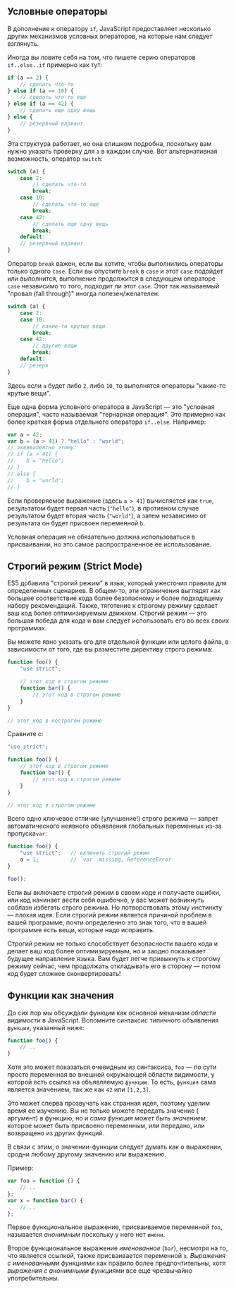 ## Условные операторы

В дополнение к оператору `if`, JavaScript предоставляет несколько других механизмов условных операторов, на которые нам
следует взглянуть.

Иногда вы ловите себя на том, что пишете серию операторов `if..else..if` примерно как тут:

```js
if (a == 2) {
    // сделать что-то
} else if (a == 10) {
    // сделать что-то еще
} else if (a == 42) {
    // сделать еще одну вещь
} else {
    // резервный вариант
}
```

Эта структура работает, но она слишком подробна, поскольку вам нужно указать проверку для `a` в каждом случае. Вот
альтернативная возможность, оператор `switch`:

```js
switch (a) {
    case 2:
        // сделать что-то
        break;
    case 10:
        // сделать что-то еще
        break;
    case 42:
        // сделать еще одну вещь
        break;
    default:
    // резервный вариант
}
```

Оператор `break` важен, если вы хотите, чтобы выполнились операторы только одного `case`. Если вы опустите `break`
в `case` и этот `case` подойдет или выполнится, выполнение продолжится в следующем операторе `case` независимо то того,
подходит ли этот `case`. Этот так называемый "провал (fall through)" иногда полезен/желателен:

```js
switch (a) {
    case 2:
    case 10:
        // какие-то крутые вещи
        break;
    case 42:
        // другие вещи
        break;
    default:
    // резерв
}
```

Здесь если `a` будет либо `2`, либо `10`, то выполнятся операторы "какие-то крутые вещи".

Еще одна форма условного оператора в JavaScript — это "условная операция", часто называемая "тернарная операция". Это
примерно как более краткая форма отдельного оператора `if..else`. Например:

```js
var a = 42;
var b = (a > 41) ? "hello" : "world";
// эквивалентно этому:
// if (a > 41) {
//    b = "hello";
// }
// else {
//    b = "world";
// }
```

Если проверяемое выражение (здесь `a > 41`) вычисляется как `true`, результатом будет первая часть (`"hello"`), в
противном случае результатом будет вторая часть (`"world"`), а затем независимо от результата он будет присвоен
переменной `b`.

Условная операция не обязательно должна использоваться в присваивании, но это самое распространенное ее использование.

## Строгий режим (Strict Mode)

ES5 добавила "строгий режим" в язык, который ужесточил правила для определенных сценариев. В общем-то, эти ограничения
выглядят как большее соответствие кода более безопасному и более подходящему набору рекомендаций. Также, тяготение к
строгому режиму сделает ваш код более оптимизируемым движком. Строгий режим — это большая победа для кода и вам следует
использовать его во всех своих программах.

Вы можете явно указать его для отдельной функции или целого файла, в зависимости от того, где вы разместите директиву
строго режима:

```js
function foo() {
    "use strict";

    // этот код в строгом режиме
    function bar() {
        // этот код в строгом режиме
    }
}

// этот код в нестрогом режиме
```

Сравните с:

```js
"use strict";

function foo() {
    // этот код в строгом режиме
    function bar() {
        // этот код в строгом режиме
    }
}

// этот код в строгом режиме
```

Всего одно ключевое отличие (улучшение!) строго режима — запрет автоматического неявного объявления глобальных
переменных из-за пропуска`var`:

```js
function foo() {
    "use strict";	// включить строгий режим
    a = 1;			// `var` missing, ReferenceError
}

foo();
```

Если вы включаете строгий режим в своем коде и получаете ошибки, или код начинает вести себя ошибочно, у вас может
возникнуть соблазн избегать строго режима. Но потворствовать этому инстинкту — плохая идея. Если строгий режим является
причиной проблем в вашей программе, почти определенно это знак того, что в вашей программе есть вещи, которые надо
исправить.

Строгий режим не только способствует безопасности вашего кода и делает ваш код более оптимизируемым, но и заодно
показывает будущее направление языка. Вам будет легче привыкнуть к строгому режиму сейчас, чем продолжать откладывать
его в сторону — потом код будет сложнее сконвертировать!

## Функции как значения

До сих пор мы обсуждали функции как основной механизм *области видимости* в JavaScript. Вспомните синтаксис типичного
объявления `функции`, указанный ниже:

```js
function foo() {
    // ..
}
```

Хотя это может показаться очевидным из синтаксиса, `foo` — по сути просто переменная во внешней окружающей области
видимости, у которой есть ссылка на объявляемую `функцию`. То есть, `функция` сама является значением, так же как `42`
или `[1,2,3]`.

Это может сперва прозвучать как странная идея, поэтому уделим время ее изучению. Вы не только можете передать значение (
аргумент) *в* функцию, но и *сама функция может быть значением*, которое может быть присвоено переменным, или передано,
или возвращено из других функций.

В связи с этим, о значении-функции следует думать как о выражении, сродни любому другому значению или выражению.

Пример:

```js
var foo = function () {
    // ..
};
var x = function bar() {
    // ..
};
```

Первое функциональное выражение, присваиваемое переменной `foo`, называется *анонимным* поскольку у него нет `имени`.

Второе функциональное выражение *именованное* (`bar`), несмотря на то, что является ссылкой, также присваивается
переменной `x`. *Выражения с именованными функциями* как правило более предпочтительны, хотя *выражения с анонимными
функциями* все еще чрезвычайно употребительны.
